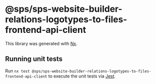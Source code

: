 # @sps/sps-website-builder-relations-logotypes-to-files-frontend-api-client

This library was generated with [Nx](https://nx.dev).

## Running unit tests

Run `nx test @sps/sps-website-builder-relations-logotypes-to-files-frontend-api-client` to execute the unit tests via [Jest](https://jestjs.io).
